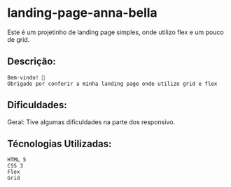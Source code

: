 # landing-page-anna-bella
Este é um projetinho de landing page simples, onde utilizo flex e um pouco de grid.

## Descrição:
    Bem-vindo! 👋
    Obrigado por conferir a minha landing page onde utilizo grid e flex

## Dificuldades:
 Geral: Tive algumas dificuldades na parte dos responsivo. 
 
## Técnologias Utilizadas:
    HTML 5
    CSS 3
    Flex
    Grid
